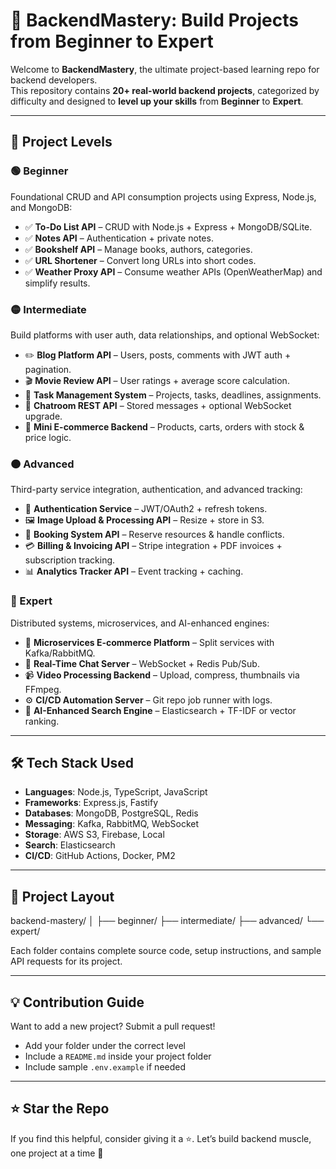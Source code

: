 # 🧠 BackendMastery: Build Projects from Beginner to Expert

Welcome to **BackendMastery**, the ultimate project-based learning repo for backend developers.  
This repository contains **20+ real-world backend projects**, categorized by difficulty and designed to **level up your skills** from **Beginner** to **Expert**.

---

## 🚀 Project Levels

### 🟢 Beginner
Foundational CRUD and API consumption projects using Express, Node.js, and MongoDB:
- ✅ **To-Do List API** – CRUD with Node.js + Express + MongoDB/SQLite.
- ✅ **Notes API** – Authentication + private notes.
- ✅ **Bookshelf API** – Manage books, authors, categories.
- ✅ **URL Shortener** – Convert long URLs into short codes.
- ✅ **Weather Proxy API** – Consume weather APIs (OpenWeatherMap) and simplify results.

### 🟡 Intermediate
Build platforms with user auth, data relationships, and optional WebSocket:
- ✏️ **Blog Platform API** – Users, posts, comments with JWT auth + pagination.
- 🎬 **Movie Review API** – User ratings + average score calculation.
- 📝 **Task Management System** – Projects, tasks, deadlines, assignments.
- 💬 **Chatroom REST API** – Stored messages + optional WebSocket upgrade.
- 🛒 **Mini E-commerce Backend** – Products, carts, orders with stock & price logic.

### 🟠 Advanced
Third-party service integration, authentication, and advanced tracking:
- 🔐 **Authentication Service** – JWT/OAuth2 + refresh tokens.
- 🖼️ **Image Upload & Processing API** – Resize + store in S3.
- 📆 **Booking System API** – Reserve resources & handle conflicts.
- 💳 **Billing & Invoicing API** – Stripe integration + PDF invoices + subscription tracking.
- 📊 **Analytics Tracker API** – Event tracking + caching.

### 🔴 Expert
Distributed systems, microservices, and AI-enhanced engines:
- 🧩 **Microservices E-commerce Platform** – Split services with Kafka/RabbitMQ.
- 💬 **Real-Time Chat Server** – WebSocket + Redis Pub/Sub.
- 📹 **Video Processing Backend** – Upload, compress, thumbnails via FFmpeg.
- ⚙️ **CI/CD Automation Server** – Git repo job runner with logs.
- 🤖 **AI-Enhanced Search Engine** – Elasticsearch + TF-IDF or vector ranking.

---

## 🛠️ Tech Stack Used

- **Languages**: Node.js, TypeScript, JavaScript
- **Frameworks**: Express.js, Fastify
- **Databases**: MongoDB, PostgreSQL, Redis
- **Messaging**: Kafka, RabbitMQ, WebSocket
- **Storage**: AWS S3, Firebase, Local
- **Search**: Elasticsearch
- **CI/CD**: GitHub Actions, Docker, PM2

---

## 🧱 Project Layout

backend-mastery/
│
├── beginner/
├── intermediate/
├── advanced/
└── expert/

Each folder contains complete source code, setup instructions, and sample API requests for its project.

---

## 💡 Contribution Guide

Want to add a new project? Submit a pull request!
- Add your folder under the correct level
- Include a `README.md` inside your project folder
- Include sample `.env.example` if needed

---

## ⭐️ Star the Repo

If you find this helpful, consider giving it a ⭐️.
Let’s build backend muscle, one project at a time 💪